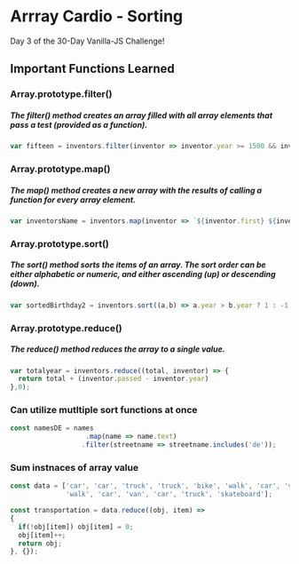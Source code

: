 # Arrray Cardio - Sorting
Day 3 of the 30-Day Vanilla-JS Challenge!

## Important Functions Learned
### Array.prototype.filter()
##### The filter() method creates an array filled with all array elements that pass a test (provided as a function).
```javascript
var fifteen = inventors.filter(inventor => inventor.year >= 1500 && inventor.year < 1600)
```
### Array.prototype.map()
##### The map() method creates a new array with the results of calling a function for every array element.
```javascript
var inventorsName = inventors.map(inventor => `${inventor.first} ${inventor.last}`);
```
### Array.prototype.sort()
##### The sort() method sorts the items of an array. The sort order can be either alphabetic or numeric, and either ascending (up) or descending (down).
```javascript
var sortedBirthday2 = inventors.sort((a,b) => a.year > b.year ? 1 : -1);
```
### Array.prototype.reduce()
##### The reduce() method reduces the array to a single value.
```javascript
var totalyear = inventors.reduce((total, inventor) => {
  return total + (inventor.passed - inventor.year)
},0);
```
### Can utilize mutltiple sort functions at once
```javascript
const namesDE = names
                   .map(name => name.text)
                  .filter(streetname => streetname.includes('de'));
```
### Sum instnaces of array value
```javascript
const data = ['car', 'car', 'truck', 'truck', 'bike', 'walk', 'car', 'van', 'bike', 
              'walk', 'car', 'van', 'car', 'truck', 'skateboard'];

const transportation = data.reduce((obj, item) =>
{
  if(!obj[item]) obj[item] = 0;
  obj[item]++;
  return obj;
}, {});
```
